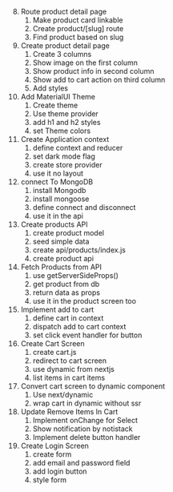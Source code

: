 8. Route product detail page
   1. Make product card linkable
   2. Create product/[slug] route
   3. Find product based on slug
9. Create product detail page
   1. Create 3 columns
   2. Show image on the first column
   3. Show product info in second column
   4. Show add to cart action on third column
   5. Add styles
10. Add MaterialUI Theme
    1. Create theme
    2. Use theme provider
    3. add h1 and h2 styles
    4. set Theme colors
11. Create Application context
    1. define context and reducer
    2. set dark mode flag
    3. create store provider
    4. use it no layout
12. connect To MongoDB
    1. install Mongodb
    2. install mongoose
    3. define connect and disconnect
    4. use it in the api
13. Create products API
    1. create product model
    2. seed simple data
    3. create api/products/index.js
    4. create product api
14. Fetch Products from API
    1. use getServerSideProps()
    2. get product from db
    3. return data as props
    4. use it in the product screen too
15. Implement add to cart
    1. define cart in context
    2. dispatch add to cart context
    3. set click event handler for button
16. Create Cart Screen
    1. create cart.js
    2. redirect to cart screen
    3. use dynamic from nextjs
    4. list items in cart items
17. Convert cart screen to dynamic component
    1. Use next/dynamic
    2. wrap cart in dynamic without ssr
18. Update Remove Items In Cart
    1. Implement onChange for Select
    2. Show notification by notistack
    3. Implement delete button handler
19. Create Login Screen
    1. create form
    2. add email and password field
    3. add login button
    4. style form
